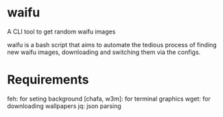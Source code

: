 # waifu
A CLI tool to get random waifu images 

waifu is a bash script that aims to automate the tedious process of finding new waifu images, downloading and switching them via the configs. 

# Requirements

feh:            for seting background
[chafa, w3m]:   for terminal graphics
wget:           for downloading wallpapers
jq:             json parsing
